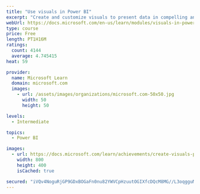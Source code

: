 ```yaml
---
title: "Use visuals in Power BI"
excerpt: "Create and customize visuals to present data in compelling and insightful ways."
webUrl: https://docs.microsoft.com/en-us/learn/modules/visuals-in-power-bi/
type: course
price: Free
length: PT1H16M
ratings:
  count: 4144
  average: 4.745415
heat: 59

provider:
  name: Microsoft Learn
  domain: microsoft.com
  images:
    - url: /assets/images/organizations/microsoft.com-50x50.jpg
      width: 50
      height: 50

levels:
  - Intermediate

topics:
  - Power BI

images:
  - url: https://docs.microsoft.com/learn/achievements/create-visuals-power-bi-desktop-social.png
    width: 800
    height: 400
    isCached: true

secured: "iVQv4NoguRjGP9GDxBOGaFn0nu82YWVCpHzuutOGIXfcDQcM8MG//L3oqgguMz+HNeqICADF4gF4bUxGo6Re6DP/7fnlNPj1JOBKfIog+1dfsSGqI8K3eMuGXAdRkc66LgAD8qrjY7PD1K5Qftu+lADNz0IhC7XjLXgtuIBvlffIvNDrHAr8OB/dbnbQ9KqKsdWDiDnYia56LIlOUydeWM6Rrwn2x/acRHG4zOVK8I/N7Qfsd+g+wYL8mPHpquura8cH+zwp4l+2NxE0GUYBsvnGcnkqd5V6KxxrI07Ocn1Le65PxH+t0kOuQah4y0Y/F0mVaEXaBM5wSol2iFe7gub+/XxWfg65e40rZZegvT9SYg6Zaslr64viN4+4ahJnUKD/eZ0IcFDSgEvRHPzStmajF6VefpwU0FKuGh07gwE=;q6IxpSFUdSvk/iiAzrdwew=="
---
```


